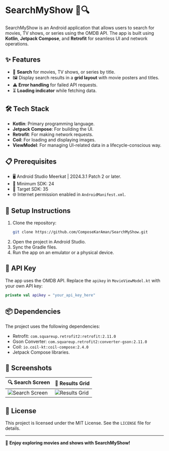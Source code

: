 # SearchMyShow 🎥🔍

SearchMyShow is an Android application that allows users to search for movies, TV shows, or series using the OMDB API. The app is built using **Kotlin**, **Jetpack Compose**, and **Retrofit** for seamless UI and network operations.

## ✨ Features

- 🔎 **Search** for movies, TV shows, or series by title.
- 🖼️ Display search results in a **grid layout** with movie posters and titles.
- ⚠️ **Error handling** for failed API requests.
- ⏳ **Loading indicator** while fetching data.

## 🛠️ Tech Stack

- **Kotlin**: Primary programming language.
- **Jetpack Compose**: For building the UI.
- **Retrofit**: For making network requests.
- **Coil**: For loading and displaying images.
- **ViewModel**: For managing UI-related data in a lifecycle-conscious way.

## 📋 Prerequisites

- 🖥️ Android Studio Meerkat | 2024.3.1 Patch 2 or later.
- 📱 Minimum SDK: 24
- 🎯 Target SDK: 35
- 🌐 Internet permission enabled in `AndroidManifest.xml`.

## 🚀 Setup Instructions

1. Clone the repository:
   ```bash
   git clone https://github.com/ComposeKarAman/SearchMyShow.git
   ```
2. Open the project in Android Studio.
3. Sync the Gradle files.
4. Run the app on an emulator or a physical device.

## 🔑 API Key

The app uses the OMDB API. Replace the `apikey` in `MovieViewModel.kt` with your own API key:
```kotlin
private val apikey = "your_api_key_here"
```

## 📦 Dependencies

The project uses the following dependencies:
- Retrofit: `com.squareup.retrofit2:retrofit:2.11.0`
- Gson Converter: `com.squareup.retrofit2:converter-gson:2.11.0`
- Coil: `io.coil-kt:coil-compose:2.4.0`
- Jetpack Compose libraries.

## 📸 Screenshots

| 🔍 Search Screen | 🎥 Results Grid |
|------------------|----------------|
| ![Search Screen](https://via.placeholder.com/150) | ![Results Grid](https://via.placeholder.com/150) |

## 📝 License

This project is licensed under the MIT License. See the `LICENSE` file for details.

---

🎉 **Enjoy exploring movies and shows with SearchMyShow!**
